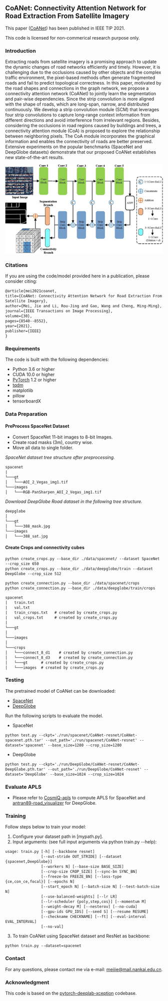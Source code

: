 ## CoANet: Connectivity Attention Network for Road Extraction From Satellite Imagery

This paper ([CoANet](https://ieeexplore.ieee.org/document/9563125)) has been published in IEEE TIP 2021.

This code is licensed for non-commerical research purpose only.

### Introduction

Extracting roads from satellite imagery is a promising approach to update the dynamic changes of road networks efficiently and timely. However, it is challenging due to the occlusions caused by other objects and the complex traffic environment, the pixel-based methods often generate fragmented roads and fail to predict topological correctness. In this paper, motivated by the road shapes and connections in the graph network, we propose a connectivity attention network (CoANet) to jointly learn the segmentation and pair-wise dependencies. Since the strip convolution is more aligned with the shape of roads, which are long-span, narrow, and distributed continuously. We develop a strip convolution module (SCM) that leverages four strip convolutions to capture long-range context information from different directions and avoid interference from irrelevant regions. Besides, considering the occlusions in road regions caused by buildings and trees, a connectivity attention module (CoA) is proposed to explore the relationship between neighboring pixels. The CoA module incorporates the graphical information and enables the connectivity of roads are better preserved. Extensive experiments on the popular benchmarks (SpaceNet and DeepGlobe datasets) demonstrate that our proposed CoANet establishes new state-of-the-art results.

![SANet](figures/CoANet-method.jpg)

### Citations

If you are using the code/model provided here in a publication, please consider citing:

    @article{mei2021coanet,
    title={CoANet: Connectivity Attention Network for Road Extraction From Satellite Imagery},
    author={Mei, Jie and Li, Rou-Jing and Gao, Wang and Cheng, Ming-Ming},
    journal={IEEE Transactions on Image Processing},
    volume={30},
    pages={8540--8552},
    year={2021},
    publisher={IEEE}
    }

### Requirements

The code is built with the following dependencies:

- Python 3.6 or higher
- CUDA 10.0 or higher
- [PyTorch](https://pytorch.org/) 1.2 or higher
- [tqdm](https://github.com/tqdm/tqdm.git)
- matplotlib
- pillow
- tensorboardX

### Data Preparation
#### PreProcess SpaceNet Dataset
- Convert SpaceNet 11-bit images to 8-bit Images.
- Create road masks (3m), country wise.
- Move all data to single folder.

*SpaceNet dataset tree structure after preprocessing.*

```
spacenet
|
└───gt
│   └───AOI_2_Vegas_img1.tif
└───images
│   └───RGB-PanSharpen_AOI_2_Vegas_img1.tif
```

*Download DeepGlobe Road dataset in the following tree structure.*
```
deepglobe
│
└───gt
│   └───388_mask.jpg
└───images
│   └───388_sat.jpg
```
#### Create Crops and connectivity cubes
```
python create_crops.py --base_dir ./data/spacenet/ --dataset SpaceNet --crop_size 650
python create_crops.py --base_dir ./data/deepglobe/train --dataset DeepGlobe --crop_size 512
```
```
python create_connection.py --base_dir ./data/spacenet/crops
python create_connection.py --base_dir ./data/deepglobe/train/crops
```
```
spacenet
|   train.txt
|   val.txt
|   train_crops.txt   # created by create_crops.py
|   val_crops.txt     # created by create_crops.py
|
└───gt
│
└───images
│
└───crops
│   └───connect_8_d1	# created by create_connection.py
│   └───connect_8_d3	# created by create_connection.py
│   └───gt		# created by create_crops.py
│   └───images	# created by create_crops.py
```


### Testing
The pretrained model of CoANet can be downloaded:
- [SpaceNet](https://drive.google.com/file/d/19JQ919DJw8CVs0xuUsLEffAugzlpbOHN/view?usp=sharing)
- [DeepGlobe](https://drive.google.com/file/d/1XR5J0voGa8ammhh2y3e0u3b-EsjbJCmE/view?usp=sharing)

Run the following scripts to evaluate the model.
- SpaceNet
```
python test.py --ckpt='./run/spacenet/CoANet-resnet/CoANet-spacenet.pth.tar' --out_path='./run/spacenet/CoANet-resnet' --dataset='spacenet' --base_size=1280 --crop_size=1280
```
- DeepGlobe
```
python test.py --ckpt='./run/DeepGlobe/CoANet-resnet/CoANet-DeepGlobe.pth.tar' --out_path='./run/DeepGlobe/CoANet-resnet' --dataset='DeepGlobe' --base_size=1024 --crop_size=1024
```

### Evaluate APLS

* Please refer to [CosmiQ-apls](https://github.com/CosmiQ/apls) to compute APLS for SpaceNet and [antran89-road_visualizer](https://github.com/antran89/road_visualizer) for DeepGlobe.


### Training
Follow steps below to train your model:

1. Configure your dataset path in [mypath.py].
2. Input arguments: (see full input arguments via python train.py --help):
```Shell
usage: train.py [-h] [--backbone resnet]
                [--out-stride OUT_STRIDE] [--dataset {spacenet,DeepGlobe}]
                [--workers N] [--base-size BASE_SIZE]
                [--crop-size CROP_SIZE] [--sync-bn SYNC_BN]
                [--freeze-bn FREEZE_BN] [--loss-type {ce,con_ce,focal}] [--epochs N]
                [--start_epoch N] [--batch-size N] [--test-batch-size N]
                [--use-balanced-weights] [--lr LR]
                [--lr-scheduler {poly,step,cos}] [--momentum M]
                [--weight-decay M] [--nesterov] [--no-cuda]
                [--gpu-ids GPU_IDS] [--seed S] [--resume RESUME]
                [--checkname CHECKNAME] [--ft] [--eval-interval EVAL_INTERVAL]
                [--no-val]

```
3. To train CoANet using SpaceNet dataset and ResNet as backbone:
```Shell
python train.py --dataset=spacenet
```

### Contact

For any questions, please contact me via e-mail: meijie@mail.nankai.edu.cn.

### Acknowledgment

This code is based on the [pytorch-deeplab-xception](https://github.com/jfzhang95/pytorch-deeplab-xception) codebase.
